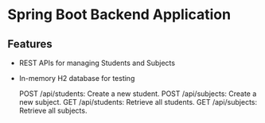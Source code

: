 # Spring Boot Backend Application

## Features
- REST APIs for managing Students and Subjects
- In-memory H2 database for testing

  POST /api/students: Create a new student.
  POST /api/subjects: Create a new subject.
  GET /api/students: Retrieve all students.
  GET /api/subjects: Retrieve all subjects.
